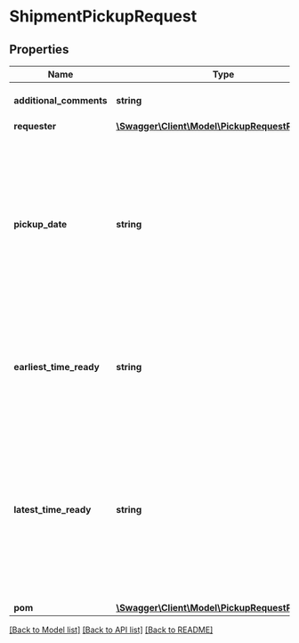 # ShipmentPickupRequest

## Properties
Name | Type | Description | Notes
------------ | ------------- | ------------- | -------------
**additional_comments** | **string** | Additional pickup comments or instructions | [optional] 
**requester** | [**\Swagger\Client\Model\PickupRequestRequester**](PickupRequestRequester.md) |  | [optional] 
**pickup_date** | **string** | Date of the Pickup.  Format: YYYYMMDD. Ground pickup may be scheduled up to 42 days in the future. Note: This element will act as PickupDate or DropOffDate based on the presence of PickupTimeReady or DropOffTimeReady element. | 
**earliest_time_ready** | **string** | The earliest time a shipment is ready to be picked up. The time is on a 24 hour clock.  Format: HHMM HH &#x3D; Hour values 00 to 23 MM &#x3D; Minute values 00 to 59 | [optional] 
**latest_time_ready** | **string** | The latest time a shipment can be picked up. Can be also referred as the Closing Time for a pickup time window. The time is on a 24 hour clock.  Format: HHMM HH &#x3D; Hour values 00 to 23 MM &#x3D; Minute values 00 to 59 Optional if the account type is House. | 
**pom** | [**\Swagger\Client\Model\PickupRequestPOM**](PickupRequestPOM.md) |  | [optional] 

[[Back to Model list]](../../README.md#documentation-for-models) [[Back to API list]](../../README.md#documentation-for-api-endpoints) [[Back to README]](../../README.md)

